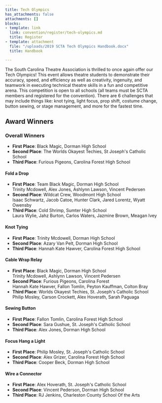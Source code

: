 ```yaml
---
title: Tech Olympics
has_attachments: false
attachments: []
blocks:
- template: link
  link: convention/register/tech-olympics.md
  title: Register
- template: attachment
  file: "/uploads/2019 SCTA Tech Olympics Handbook.docx"
  title: Handbook

---
```

The South Carolina Theatre Association is thrilled to once again offer our Tech Olympics! This event allows theatre students to demonstrate their accuracy, speed, and efficiency as well as creativity, ingenuity, and teamwork in executing technical theatre skills in a fun and competitive arena. This competition is open to all schools (all teams must be SCTA members and registered for the convention). There are 6 challenges that may include things like: knot tying, light focus, prop shift, costume change, button sewing, or stage management, and more for the fastest time.

## Award Winners

### Overall Winners
* **First Place**: Black Magic, Dorman High School
* **Second Place**: The Worlds Okayest Techies, St Joseph's Catholic School
* **Third Place**: Furious Pigeons, Carolina Forest High School

#### Fold a Drop

* **First Place**: Team Black Magic, Dorman High School\
  Trinity Mcdowell, Alex Jones, Ashlynn Lawson, Vincent Pedersen
* **Second Place**: Wildcat Crew, Woodmont High School\
Isaac Schwartz, Jacob Catoe, Hunter Clark, Jared Lorentz, Wyatt Owensby
* **Third Place**: Cold Shrimp, Sumter High School\
Laura Wylie, Jahz Burton, Carlos Waters, Jazmine Brown, Meagan Ivey

#### Knot Tying

* **First Place**: Trinity Mcdowell, Dorman High School
* **Second Place**: Azary Van Pelt, Dorman High School
* **Third Place**: Hannah Kate Hawver, Carolina Forest High School

#### Cable Wrap Relay

* **First Place**: Black Magic, Dorman High School\
Trinity Mcdowell, Ashlynn Lawson, Vincent Pedersen
* **Second Place**: Furious Pigeons, Carolina Forest\
Hannah Kate Hawver, Fallon Tomlin, Peyton Kauffman, Colton Bray
* **Third Place**: Worlds Okayest Techies, St. Joseph's Catholic School\
Philip Mosley, Carson Crockett, Alex Hoverath, Sarah Paguaga

#### Sewing Button
* **First Place**: Fallon Tomlin, Carolina Forest High School
* **Second Place**: Sara Gushue, St. Joseph's Catholic School
* **Third Place**: Alex Jones, Dorman High School

#### Focus Hang a Light
* **First Place**: Philip Mosley, St. Joseph's Catholic School
* **Second Place**: Alex Grizer, Carolina Forest High School
* **Third Place**: Cooper Beck, Dorman High School

#### Wire a Connector
* **First Place**: Alex Hoverath, St. Joseph's Catholic School
* **Second Place**: Vincent Pederson, Dorman High School
* **Third Place**: RJ Jenkins, Charleston County School Of the Arts
